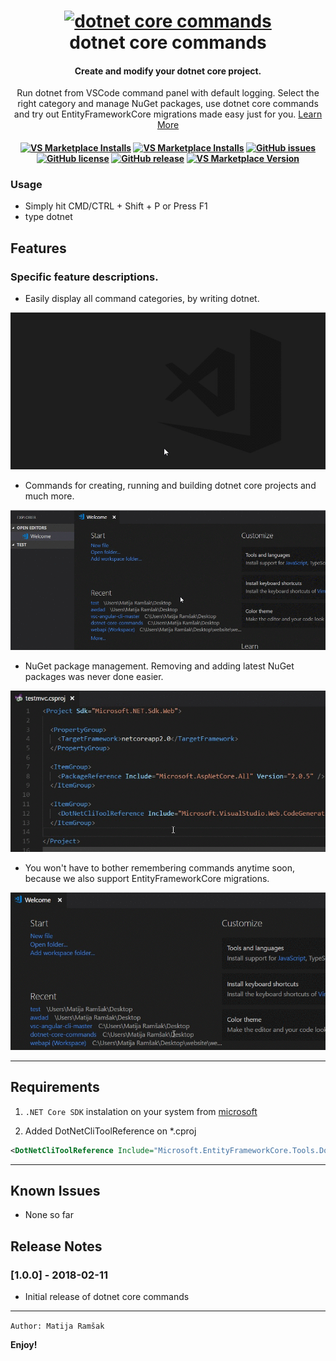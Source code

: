 <h1 align="center">
<a href="https://github.com/matijarmk/dotnet-core-commands"><img src="https://raw.githubusercontent.com/matijarmk/dotnet-core-commands/master/images/Logo.png" alt="dotnet core commands" width="160"></a>
<br>
dotnet core commands
<br>
</h1>
<h4 align="center">Create and modify your dotnet core project. </h4>
<p align="center">Run dotnet from VSCode command panel with default logging. Select the right category and manage NuGet packages, use dotnet core commands and try out EntityFrameworkCore migrations made easy just for you. <a href="https://github.com/matijarmk/dotnet-core-commands/wiki"> Learn More</a>
</p>
<h4 align="center">

[![VS Marketplace Installs](https://vsmarketplacebadge.apphb.com/installs/matijarmk.dotnet-core-commands.svg)](https://marketplace.visualstudio.com/items?itemName=matijarmk.dotnet-core-commands)
[![VS Marketplace Installs](https://vsmarketplacebadge.apphb.com/rating-short/matijarmk.dotnet-core-commands.svg)](https://marketplace.visualstudio.com/items?itemName=matijarmk.dotnet-core-commands)
[![GitHub issues](https://img.shields.io/github/issues/matijarmk/dotnet-core-commands.svg)](https://github.com/matijarmk/dotnet-core-commands/issues)
[![GitHub license](https://img.shields.io/github/license/matijarmk/dotnet-core-commands.svg)](https://github.com/matijarmk/dotnet-core-commands/blob/master/LICENSE)
[![GitHub release](https://img.shields.io/github/release/matijarmk/dotnet-core-commands.svg)](https://github.com/matijarmk/dotnet-core-commands.svg/releases) [![VS Marketplace Version](https://vsmarketplacebadge.apphb.com/version-short/matijarmk.dotnet-core-commands.svg)](https://vsmarketplacebadge.apphb.com/version-short/matijarmk.dotnet-core-commands.svg) 

</h4>

### Usage

* Simply hit CMD/CTRL + Shift + P or Press F1
* type dotnet

## Features

### Specific feature descriptions.

* Easily display all command categories, by writing dotnet.

![categories](images/category.gif)

* Commands for creating, running and building dotnet core projects and much more.

![categories](images/SDKcommands.gif)

* NuGet package management. Removing and adding latest NuGet packages was never done easier.

![categories](images/packages.gif)

* You won't have to bother remembering commands anytime soon, because we also support EntityFrameworkCore migrations.

![categories](images/migrations.gif)

---

## Requirements

1. `.NET Core SDK` instalation on your system from [microsoft](https://www.microsoft.com/net/download)

2. Added DotNetCliToolReference on \*.cproj

```xml
<DotNetCliToolReference Include="Microsoft.EntityFrameworkCore.Tools.DotNet" Version="2.0.0" /> current version
```

---

## Known Issues

* None so far

## Release Notes

### [1.0.0] - 2018-02-11

* Initial release of dotnet core commands

<!-- ### 1.0.1

Fixed issue #.

### 1.1.0

Added features X, Y, and Z. -->

---

`Author: Matija Ramšak`

**Enjoy!**
